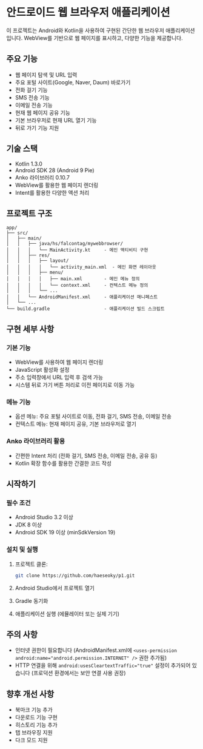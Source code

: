# 안드로이드 웹 브라우저 애플리케이션

이 프로젝트는 Android와 Kotlin을 사용하여 구현된 간단한 웹 브라우저 애플리케이션입니다. WebView를 기반으로 웹 페이지를 표시하고, 다양한 기능을 제공합니다.

## 주요 기능

- 웹 페이지 탐색 및 URL 입력
- 주요 포털 사이트(Google, Naver, Daum) 바로가기
- 전화 걸기 기능
- SMS 전송 기능
- 이메일 전송 기능
- 현재 웹 페이지 공유 기능
- 기본 브라우저로 현재 URL 열기 기능
- 뒤로 가기 기능 지원

## 기술 스택

- Kotlin 1.3.0
- Android SDK 28 (Android 9 Pie)
- Anko 라이브러리 0.10.7
- WebView를 활용한 웹 페이지 렌더링
- Intent를 활용한 다양한 액션 처리

## 프로젝트 구조

```
app/
├── src/
│   ├── main/
│   │   ├── java/hs/falcontag/mywebbrowser/
│   │   │   └── MainActivity.kt     - 메인 액티비티 구현
│   │   ├── res/
│   │   │   ├── layout/
│   │   │   │   └── activity_main.xml  - 메인 화면 레이아웃
│   │   │   ├── menu/
│   │   │   │   ├── main.xml        - 메인 메뉴 정의
│   │   │   │   └── context.xml     - 컨텍스트 메뉴 정의
│   │   │   └── ...
│   │   └── AndroidManifest.xml     - 애플리케이션 매니페스트
│   └── ...
└── build.gradle                    - 애플리케이션 빌드 스크립트
```

## 구현 세부 사항

### 기본 기능

- WebView를 사용하여 웹 페이지 렌더링
- JavaScript 활성화 설정
- 주소 입력창에서 URL 입력 후 검색 가능
- 시스템 뒤로 가기 버튼 처리로 이전 페이지로 이동 가능

### 메뉴 기능

- 옵션 메뉴: 주요 포털 사이트로 이동, 전화 걸기, SMS 전송, 이메일 전송
- 컨텍스트 메뉴: 현재 페이지 공유, 기본 브라우저로 열기

### Anko 라이브러리 활용

- 간편한 Intent 처리 (전화 걸기, SMS 전송, 이메일 전송, 공유 등)
- Kotlin 확장 함수를 활용한 간결한 코드 작성

## 시작하기

### 필수 조건

- Android Studio 3.2 이상
- JDK 8 이상
- Android SDK 19 이상 (minSdkVersion 19)

### 설치 및 실행

1. 프로젝트 클론:
   ```bash
   git clone https://github.com/haeseoky/p1.git
   ```

2. Android Studio에서 프로젝트 열기

3. Gradle 동기화

4. 애플리케이션 실행 (에뮬레이터 또는 실제 기기)

## 주의 사항

- 인터넷 권한이 필요합니다 (AndroidManifest.xml에 `<uses-permission android:name="android.permission.INTERNET" />` 권한 추가됨)
- HTTP 연결을 위해 `android:usesCleartextTraffic="true"` 설정이 추가되어 있습니다 (프로덕션 환경에서는 보안 연결 사용 권장)

## 향후 개선 사항

- 북마크 기능 추가
- 다운로드 기능 구현
- 히스토리 기능 추가
- 탭 브라우징 지원
- 다크 모드 지원
